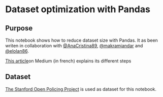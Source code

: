 # Dataset optimization with Pandas

## Purpose 

This notebook shows how to reduce dataset size with Pandas. It as been writen in collaboration with [@AnaCristina89](https://github.com/AnaCristina89), [@makramjandar](https://github.com/makramjandar) and [@elolan86](https://github.com/eloan86).

[This article](https://medium.com/@cedricsoares/avec-pandas-mettez-au-r%C3%A9gime-vos-gros-datasets-df4bbf366a32)on Medium (in french) explains its different steps  

## Dataset 

[The Stanford Open Policing Project](https://openpolicing.stanford.edu/) is used as dataset for this notebook.
